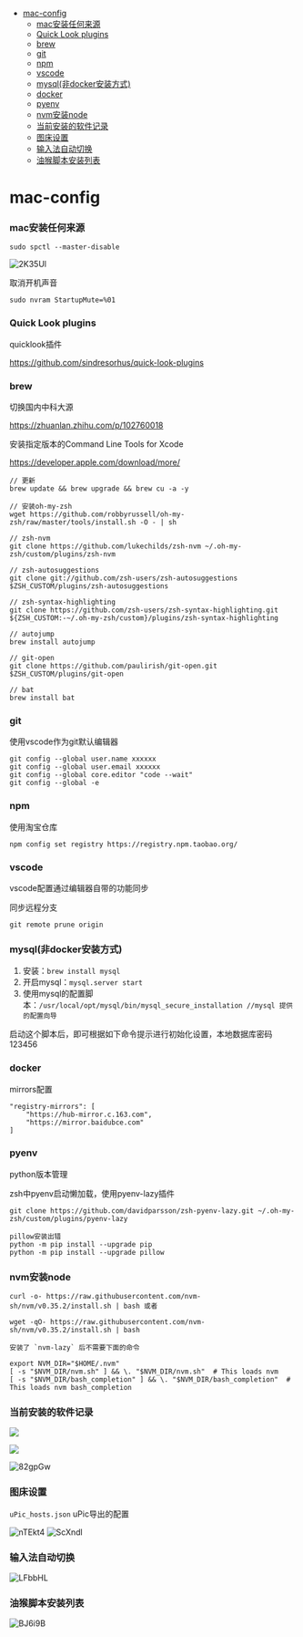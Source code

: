 - [mac-config](#mac-config)
    - [mac安装任何来源](#mac安装任何来源)
    - [Quick Look plugins](#quick-look-plugins)
    - [brew](#brew)
    - [git](#git)
    - [npm](#npm)
    - [vscode](#vscode)
    - [mysql(非docker安装方式)](#mysql非docker安装方式)
    - [docker](#docker)
    - [pyenv](#pyenv)
    - [nvm安装node](#nvm安装node)
    - [当前安装的软件记录](#当前安装的软件记录)
    - [图床设置](#图床设置)
    - [输入法自动切换](#输入法自动切换)
    - [油猴脚本安装列表](#油猴脚本安装列表)
  
# mac-config
### mac安装任何来源

`sudo spctl --master-disable`

![2K35Ul](https://gitee.com/summer19940609/pic/raw/master/uPic/2K35Ul.png)

取消开机声音

`sudo nvram StartupMute=%01`
### Quick Look plugins
quicklook插件

https://github.com/sindresorhus/quick-look-plugins

### brew
切换国内中科大源

https://zhuanlan.zhihu.com/p/102760018

安装指定版本的Command Line Tools for Xcode

https://developer.apple.com/download/more/

```
// 更新
brew update && brew upgrade && brew cu -a -y 

// 安装oh-my-zsh
wget https://github.com/robbyrussell/oh-my-zsh/raw/master/tools/install.sh -O - | sh

// zsh-nvm
git clone https://github.com/lukechilds/zsh-nvm ~/.oh-my-zsh/custom/plugins/zsh-nvm

// zsh-autosuggestions
git clone git://github.com/zsh-users/zsh-autosuggestions $ZSH_CUSTOM/plugins/zsh-autosuggestions

// zsh-syntax-highlighting
git clone https://github.com/zsh-users/zsh-syntax-highlighting.git ${ZSH_CUSTOM:-~/.oh-my-zsh/custom}/plugins/zsh-syntax-highlighting

// autojump
brew install autojump 

// git-open
git clone https://github.com/paulirish/git-open.git $ZSH_CUSTOM/plugins/git-open

// bat
brew install bat
```

### git
使用vscode作为git默认编辑器
```
git config --global user.name xxxxxx  
git config --global user.email xxxxxx 
git config --global core.editor "code --wait"
git config --global -e
```

### npm
使用淘宝仓库
```
npm config set registry https://registry.npm.taobao.org/
```

### vscode
vscode配置通过编辑器自带的功能同步

同步远程分支
```
git remote prune origin
```
### mysql(非docker安装方式)
1. 安装：```brew install mysql```
2. 开启mysql：```mysql.server start```
3. 使用mysql的配置脚本：```/usr/local/opt/mysql/bin/mysql_secure_installation //mysql 提供的配置向导```

启动这个脚本后，即可根据如下命令提示进行初始化设置，本地数据库密码123456

### docker
mirrors配置
```
"registry-mirrors": [
    "https://hub-mirror.c.163.com",
    "https://mirror.baidubce.com"
]
 ```

### pyenv
python版本管理

zsh中pyenv启动懒加载，使用pyenv-lazy插件

`git clone https://github.com/davidparsson/zsh-pyenv-lazy.git ~/.oh-my-zsh/custom/plugins/pyenv-lazy`

```
pillow安装出错
python -m pip install --upgrade pip
python -m pip install --upgrade pillow
```
### nvm安装node
```
curl -o- https://raw.githubusercontent.com/nvm-sh/nvm/v0.35.2/install.sh | bash 或者

wget -qO- https://raw.githubusercontent.com/nvm-sh/nvm/v0.35.2/install.sh | bash

安装了 `nvm-lazy` 后不需要下面的命令

export NVM_DIR="$HOME/.nvm"
[ -s "$NVM_DIR/nvm.sh" ] && \. "$NVM_DIR/nvm.sh"  # This loads nvm
[ -s "$NVM_DIR/bash_completion" ] && \. "$NVM_DIR/bash_completion"  # This loads nvm bash_completion

```

### 当前安装的软件记录
![](https://cdn.jsdelivr.net/gh/summer19940609/picture-repo/blog/20210116125851.png)

![](https://cdn.jsdelivr.net/gh/summer19940609/picture-repo/blog/20210116130023.png)

![82gpGw](https://gitee.com/summer19940609/pic/raw/master/uPic/82gpGw.png)

### 图床设置
`uPic_hosts.json`    uPic导出的配置

![nTEkt4](https://gitee.com/summer19940609/pic/raw/master/uPic/nTEkt4.png)
![ScXndl](https://gitee.com/summer19940609/pic/raw/master/uPic/ScXndl.png)

### 输入法自动切换

![LFbbHL](https://gitee.com/summer19940609/pic/raw/master/uPic/LFbbHL.png)

### 油猴脚本安装列表
![BJ6i9B](https://gitee.com/summer19940609/pic/raw/master/uPic/BJ6i9B.png)

